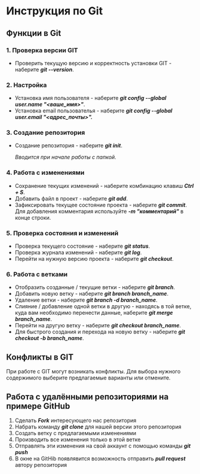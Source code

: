# Инструкция по Git

## Функции в Git

### 1. Проверка версии GIT
* Проверить текущую версию и корректность установки GIT - наберите ***git --version***.
### 2. Настройка
* Установка имя пользователя - наберите ***git config --global user.name "<ваше_имя>"***.
* Установка email пользователья - наберите ***git config --global user.email "<адрес_почты>".***
### 3. Создание репозитория
* Cоздание репозитория - наберите ***git init***.

    *Вводится при начале работы с папкой.*
### 4. Работа с изменениями
* Сохранение текущих изменений - наберите комбинацию клавиш ***Ctrl + S***.
* Добавить файл в проект - наберите ***git add***.
* Зафиксировать текущее состояние проекта - наберите ***git commit***. Для добавления комментария используйте ***-m "комментарий"*** в конце строки.
### 5. Проверка состояния и изменений
* Проверка текущего состояние - наберите ***git status***.
* Проверка журнала изменений - наберите ***git log***.
* Перейти на нужную версию проекта - наберите ***git checkout***.
### 6. Работа с ветками
* Отобразить созданные / текущие ветки - наберите ***git branch***.
* Добавить новую ветку - наберите ***git branch branch_name***.
* Удаление ветки - наберите ***git branch -d branch_name***.
* Слияние / добавление одной ветки в другую - находясь в той ветке, куда вам необходимо перенести данные, наберите ***git merge branch_name***.
* Перейти на другую ветку - наберите ***git checkout branch_name***.
* Для быстрого создания и перехода на новую ветку - наберите ***git checkout -b branch_name***.

## Конфликты в GIT
При работе с GIT могут возникать конфликты.
Для выбора нужного содержимого выберите предлагаемые варианты или отмените.

## Работа с удалёнными репозиториями на примере GitHub

1. Сделать ***Fork*** интересующего нас репозитория
2. Набрать команду ***git clone*** для нашей версии этого репозитория
3. Создать ветку с предлагаемыми изменениями
4. Производить все изменения только в этой ветке
5. Отправлять эти изменения на свой аккаунт с помощью команды ***git push***
6. В окне на GitHib появлявится возможность отправить ***pull request*** автору репозитория